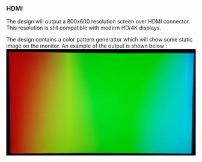 ### HDMI
The design will output a 800x600 resolution screen over HDMI connector. 
This resolution is still compatible with modern HD/4K displays.

The design contains a color pattern generattor which will show some static image on the monitor.
An example of the output is shown below :
![monitor](/hdmi/img/monitor.jpg)



